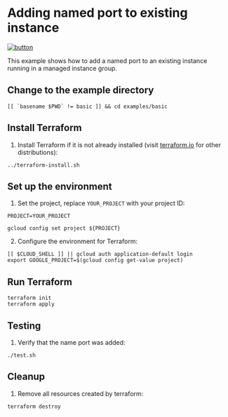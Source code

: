 # Adding named port to existing instance

[![button](http://gstatic.com/cloudssh/images/open-btn.png)](https://console.cloud.google.com/cloudshell/open?git_repo=https://github.com/danisla/terraform-google-named-ports&working_dir=examples/basic&page=shell&tutorial=README.md)

This example shows how to add a named port to an existing instance running in a managed instance group.

## Change to the example directory

```
[[ `basename $PWD` != basic ]] && cd examples/basic
```

## Install Terraform

1. Install Terraform if it is not already installed (visit [terraform.io](https://terraform.io) for other distributions):

```
../terraform-install.sh
```

## Set up the environment

1. Set the project, replace `YOUR_PROJECT` with your project ID:

```
PROJECT=YOUR_PROJECT
```

```
gcloud config set project ${PROJECT}
```

2. Configure the environment for Terraform:

```
[[ $CLOUD_SHELL ]] || gcloud auth application-default login
export GOOGLE_PROJECT=$(gcloud config get-value project)
```

## Run Terraform

```
terraform init
terraform apply
```

## Testing

1. Verify that the name port was added:

```
./test.sh
```

## Cleanup

1. Remove all resources created by terraform:

```
terraform destroy
```
